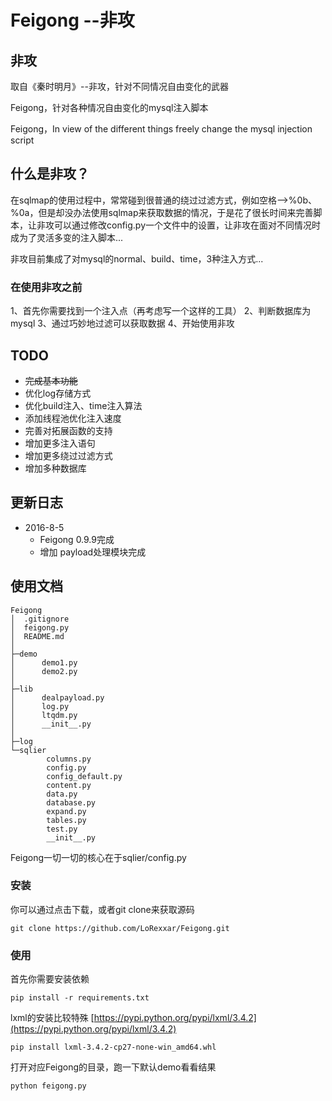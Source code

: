 # Feigong --非攻
## 非攻
取自《秦时明月》--非攻，针对不同情况自由变化的武器

Feigong，针对各种情况自由变化的mysql注入脚本

Feigong，In view of the different things freely change the mysql injection script

## 什么是非攻？ ##

在sqlmap的使用过程中，常常碰到很普通的绕过过滤方式，例如空格-->%0b、%0a，但是却没办法使用sqlmap来获取数据的情况，于是花了很长时间来完善脚本，让非攻可以通过修改config.py一个文件中的设置，让非攻在面对不同情况时成为了灵活多变的注入脚本...

非攻目前集成了对mysql的normal、build、time，3种注入方式...

### 在使用非攻之前 ###

1、首先你需要找到一个注入点（再考虑写一个这样的工具）
2、判断数据库为mysql
3、通过巧妙地过滤可以获取数据
4、开始使用非攻

## TODO ##

* <del>完成基本功能</del>
* 优化log存储方式
* 优化build注入、time注入算法
* 添加线程池优化注入速度
* 完善对拓展函数的支持
* 增加更多注入语句
* 增加更多绕过过滤方式
* 增加多种数据库


## 更新日志 ##
* 2016-8-5
	* Feigong 0.9.9完成
	* 增加 payload处理模块完成


## 使用文档 ##
```
Feigong
│  .gitignore
│  feigong.py
│  README.md
│
├─demo
│      demo1.py
│      demo2.py
│
├─lib
│      dealpayload.py
│      log.py
│      ltqdm.py
│      __init__.py
│
├─log
└─sqlier
        columns.py
        config.py
        config_default.py
        content.py
        data.py
        database.py
        expand.py
        tables.py
        test.py
        __init__.py
```

Feigong一切一切的核心在于sqlier/config.py

### 安装 ###

你可以通过点击下载，或者git clone来获取源码
```
git clone https://github.com/LoRexxar/Feigong.git
```

### 使用 ###

首先你需要安装依赖
```
pip install -r requirements.txt
```

lxml的安装比较特殊
[https://pypi.python.org/pypi/lxml/3.4.2](https://pypi.python.org/pypi/lxml/3.4.2)

```
pip install lxml-3.4.2-cp27-none-win_amd64.whl
```

打开对应Feigong的目录，跑一下默认demo看看结果
```
python feigong.py
```
